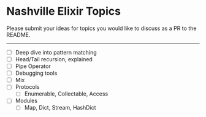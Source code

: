 # Nashville Elixir Topics
Please submit your ideas for topics you would like to discuss as a PR to the README.

---

- [ ] Deep dive into pattern matching
- [ ] Head/Tail recursion, explained
- [ ] Pipe Operator
- [ ] Debugging tools
- [ ] Mix
- [ ] Protocols
  - [ ] Enumerable, Collectable, Access
- [ ] Modules
  - [ ] Map, Dict, Stream, HashDict
